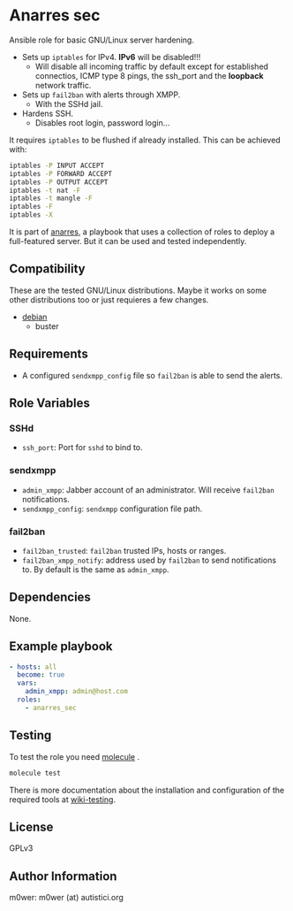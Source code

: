 # Anarres sec

Ansible role for basic GNU/Linux server hardening.

* Sets up `iptables` for IPv4. **IPv6** will be disabled!!!
	* Will disable all incoming traffic by default except for established
	connectios, ICMP type 8 pings, the ssh_port and the **loopback** network
	traffic.
* Sets up `fail2ban` with alerts through XMPP.
	* With the SSHd jail.
* Hardens SSH.
	* Disables root login, password login...

It requires `iptables` to be flushed if already installed. This can be
achieved with:
```bash
iptables -P INPUT ACCEPT
iptables -P FORWARD ACCEPT
iptables -P OUTPUT ACCEPT
iptables -t nat -F
iptables -t mangle -F
iptables -F
iptables -X
```

It is part of [anarres](https://git.hdg.sh/anarres/anarres), a playbook that
uses a collection of roles to deploy a full-featured server. But it can be used
and tested independently.

## Compatibility

These are the tested GNU/Linux distributions. Maybe it works on some other
distributions too or just requieres a few changes.

* [debian](https://www.debian.org/)
	* buster

## Requirements

* A configured `sendxmpp_config` file so `fail2ban` is able to send the alerts.

## Role Variables

### SSHd

* `ssh_port`: Port for `sshd` to bind to.

### sendxmpp

* `admin_xmpp`: Jabber account of an administrator. Will receive `fail2ban`
notifications.
* `sendxmpp_config`: `sendxmpp` configuration file path.

### fail2ban

* `fail2ban_trusted`: `fail2ban` trusted IPs, hosts or ranges.
* `fail2ban_xmpp_notify`: address used by `fail2ban` to send notifications to.
By default is the same as `admin_xmpp`.

## Dependencies

None.

## Example playbook

```yaml
- hosts: all
  become: true
  vars:
  	admin_xmpp: admin@host.com
  roles:
    - anarres_sec
```

## Testing

To test the role you need [molecule](http://molecule.readthedocs.io/en/latest/)
.

```bash
molecule test
```

There is more documentation about the installation and configuration of the
required tools at
[wiki-testing](https://git.hdg.sh/anarres/anarres/wiki/testing).

## License

GPLv3

## Author Information

m0wer: m0wer (at) autistici.org
